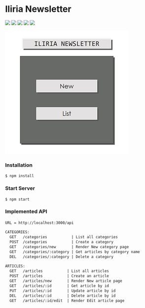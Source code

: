 # Iliria Newsletter

<a href="https://github.com/jajosheni/iliria-mobile"><img src="https://img.shields.io/badge/mobile-app-ff00ff.svg"/></a>
<img src="https://img.shields.io/badge/node-JS-68a063.svg"/>
<img src="https://img.shields.io/badge/express-JS-gray.svg"/>
<img src="https://img.shields.io/badge/mongo-DB-589636.svg"/>
<img src="https://img.shields.io/badge/jade-PUG-brown.svg"/>
<p align="left">
<img src="https://raw.githubusercontent.com/jajosheni/jajosheni.github.io/master/assets/sitepics/newsletter.png">
</p>

### Installation

```console
$ npm install
```
### Start Server
```console
$ npm start
```

### Implemented API
``` URL = http://localhost:3000/api ```

```
CATEGORIES:
  GET   /categories           | List all categories
  POST  /categories           | Create a category
  GET   /categories/new       | Render New category page
  GET   /categories/:category | Get articles by category name
  DEL   /categories/:category | Delete a category
```

```
ARTICLES:
  GET   /articles           | List all articles
  POST  /articles           | Create an article
  GET   /articles/new       | Render New article page
  GET   /articles/:id       | Get article by id
  PUT   /articles/:id       | Update article by id
  DEL   /articles/:id       | Delete article by id
  GET   /articles/:id/edit  | Render Edit article page
```
